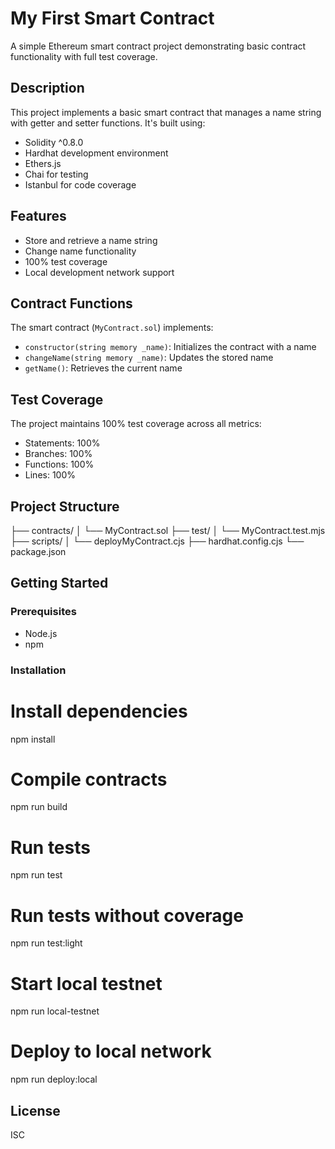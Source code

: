 # My First Smart Contract

A simple Ethereum smart contract project demonstrating basic contract functionality with full test coverage.

## Description

This project implements a basic smart contract that manages a name string with getter and setter functions. It's built using:

- Solidity ^0.8.0
- Hardhat development environment
- Ethers.js
- Chai for testing
- Istanbul for code coverage

## Features

- Store and retrieve a name string
- Change name functionality
- 100% test coverage
- Local development network support

## Contract Functions

The smart contract (`MyContract.sol`) implements:

- `constructor(string memory _name)`: Initializes the contract with a name
- `changeName(string memory _name)`: Updates the stored name
- `getName()`: Retrieves the current name


## Test Coverage

The project maintains 100% test coverage across all metrics:
- Statements: 100%
- Branches: 100%
- Functions: 100%
- Lines: 100%

## Project Structure

├── contracts/
│ └── MyContract.sol
├── test/
│ └── MyContract.test.mjs
├── scripts/
│ └── deployMyContract.cjs
├── hardhat.config.cjs
└── package.json

## Getting Started

### Prerequisites

- Node.js
- npm

### Installation

# Install dependencies
npm install

# Compile contracts
npm run build

# Run tests
npm run test

# Run tests without coverage
npm run test:light

# Start local testnet
npm run local-testnet

# Deploy to local network
npm run deploy:local


## License

ISC